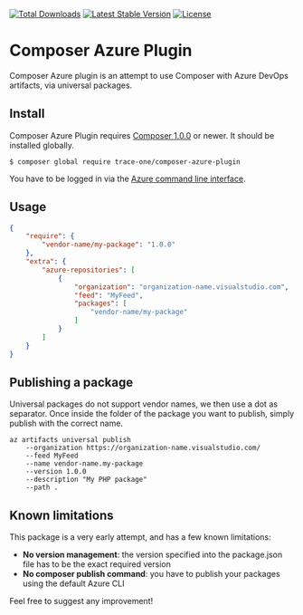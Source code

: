 <a href="https://packagist.org/packages/trace-one/azure-composer-plugin"><img src="https://poser.pugx.org/trace-one/azure-composer-plugin/d/total.svg" alt="Total Downloads"></a>
<a href="https://packagist.org/packages/trace-one/azure-composer-plugin"><img src="https://poser.pugx.org/trace-one/azure-composer-plugin/v/stable.svg" alt="Latest Stable Version"></a>
<a href="https://packagist.org/packages/trace-one/azure-composer-plugin"><img src="https://poser.pugx.org/trace-one/azure-composer-plugin/license.svg" alt="License"></a>

# Composer Azure Plugin
Composer Azure plugin is an attempt to use Composer with Azure DevOps artifacts, via universal packages.

## Install
Composer Azure Plugin requires [Composer 1.0.0](https://getcomposer.org/) or
newer. It should be installed globally.

```
$ composer global require trace-one/composer-azure-plugin
```

You have to be logged in via the [Azure command line interface](https://docs.microsoft.com/fr-fr/cli/azure/?view=azure-cli-latest).

## Usage
```json
{
    "require": {
        "vendor-name/my-package": "1.0.0"
    },
    "extra": {
        "azure-repositories": [
            {
                "organization": "organization-name.visualstudio.com",
                "feed": "MyFeed",
                "packages": [
                    "vendor-name/my-package"
                ]
            }
        ]
    }
}
```

## Publishing a package
Universal packages do not support vendor names, we then use a dot as separator. Once inside the folder of the package you want to publish, simply publish with the correct name.

```
az artifacts universal publish
    --organization https://organization-name.visualstudio.com/
    --feed MyFeed
    --name vendor-name.my-package
    --version 1.0.0
    --description "My PHP package"
    --path .
```

## Known limitations
This package is a very early attempt, and has a few known limitations:
* **No version management**: the version specified into the package.json file has to be the exact required version
* **No composer publish command**: you have to publish your packages using the default Azure CLI

Feel free to suggest any improvement!